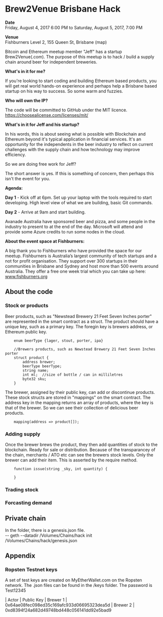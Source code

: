# Brew2Venue Brisbane Hack

**Date**<br>
Friday, August 4, 2017 6:00 PM
to Saturday, August 5, 2017, 7:00 PM

**Venue**<br>
Fishburners
Level 2, 155 Queen St, Brisbane (map)

Bitcoin and Ethereum meetup member "Jeff" has a startup Brew2Venue(.com). The purpose of this meetup is to hack / build a supply chain around beer for independent breweries.

**What's in it for me?**

If you're looking to start coding and building Ethereum based products, you will get real world hands-on experience and perhaps help a Brisbane based startup on his way to success. So some warm and fuzzies. 

**Who will own the IP?**

The code will be committed to GitHub under the MIT licence. https://choosealicense.com/licenses/mit/

**What's in it for Jeff and his startup?**

In his words, this is about seeing what is possible with Blockchain and Ethereum beyond it's typical application in financial services. It's an opportunity for the independents in the beer industry to reflect on current challenges with the supply chain and how technology may improve efficiency.

So we are doing free work for Jeff? 

The short answer is yes. If this is something of concern, then perhaps this isn't the event for you. 

**Agenda:**

**Day 1** - Kick off at 6pm. Set up your laptop with the tools required to start developing. High level view of what we are building, basic Git commands.

**Day 2** - Arrive at 9am and start building.

Avanade Australia have sponsored beer and pizza, and some people in the industry to present to at the end of the day.  Microsoft will attend and provide some Azure credits to run some nodes in the cloud.

**About the event space at Fishburners:**

A big thank you to Fishburners who have provided the space for our meetup. Fishburners is Australia’s largest community of tech startups and a not for profit organisation. They support over 300 startups in their communities in Brisbane and Sydney and host more than 500 events around Australia. They offer a free one week trial which you can take up here: www.fishburners.org

## About the code

### Stock or products

Beer products, such as "Newstead Brewery 21 Feet Seven Inches porter" are represented in the smart contract as a struct.  The product should have a unique key, such as a primary key.  The foregin key is brewers address, or Ethereum public key.
```
    enum beerType {lager, stout, porter, ipa}
    
    //Brewers products, such as Newstead Brewery 21 Feet Seven Inches porter
    struct product {
        address brewer;
        beerType beerType;
        string name;
        int ml;  //size of bottle / can in milliletres
        byte32 sku;
    }
```

The brewer, assigned by their public key, can add or discontinue products.  These stock structs are stored in "mappings" on the smart contract.  The address key in the mapping returns an array of products, where the key is that of the brewer.  So we can see their collection of delicious beer products.

```
    mapping(address => product[]); 
```

### Adding supply

Once the brewer brews the product, they then add quantities of stock to the blockchain.  Ready for sale or distribution.  Because of the transparancey of the chain, merchants / ATO etc can see the brewers stock levels.  Only the brewer can add their item.  This is asserted by the require method.

```
    function issue(string _sky, int quantity) {
        
    }
```

### Trading stock


### Forcasting demand

## Private chain
In the folder, there is a genesis.json file.  
-- geth --datadir /Volumes/Chains/hack init /Volumes/Chains/hack/genesis.json

## Appendix

### Ropsten Testnet keys

A set of test keys are created on MyEtherWallet.com on the Ropsten network.  The .json files can be found in the /keys folder.  The password is Test12345

| Actor | Public Key
| Brewer 1 | 0x64ae08fec098ed35c169afc933d06695323dea5d
| Brewer 2 | 0xd8394f24a682d49748bd448c056141dd92e5bad9
